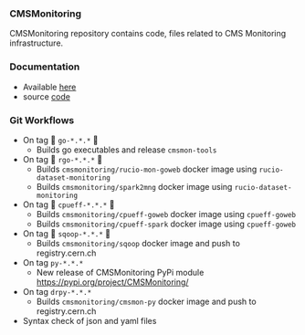 ### CMSMonitoring
CMSMonitoring repository contains code, files related to CMS Monitoring
infrastructure.

### Documentation

- Available [here](https://cmsmonit-docs.web.cern.ch/)
- source [code](https://gitlab.cern.ch/cmsmonitoring/cmsmonit-docs) 


### Git Workflows

- On tag :whale: `go-*.*.*` :rocket:
    - Builds go executables and release `cmsmon-tools`
- On tag :whale: `rgo-*.*.*` :rocket:
    - Builds `cmsmonitoring/rucio-mon-goweb` docker image using `rucio-dataset-monitoring`
    - Builds `cmsmonitoring/spark2mng` docker image using `rucio-dataset-monitoring`
- On tag :whale: `cpueff-*.*.*` :rocket:
    - Builds `cmsmonitoring/cpueff-goweb` docker image using `cpueff-goweb`
    - Builds `cmsmonitoring/cpueff-spark` docker image using `cpueff-goweb`
- On tag :whale: `sqoop-*.*.*` :rocket: 
    - Builds `cmsmonitoring/sqoop` docker image and push to registry.cern.ch
- On tag `py-*.*.*`  
    - New release of CMSMonitoring PyPi module https://pypi.org/project/CMSMonitoring/
- On tag `drpy-*.*.*`
    - Builds `cmsmonitoring/cmsmon-py` docker image and push to registry.cern.ch
- Syntax check of json and yaml files
